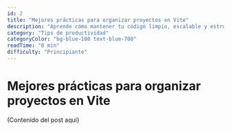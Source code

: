 ```yaml
---
id: 2
title: "Mejores prácticas para organizar proyectos en Vite"
description: "Aprende cómo mantener tu código limpio, escalable y estructurado cuando trabajas con Vite y React en proyectos empresariales."
category: "Tips de productividad"
categoryColor: "bg-blue-100 text-blue-700"
readTime: "8 min"
difficulty: "Principiante"
---
```


# Mejores prácticas para organizar proyectos en Vite

(Contenido del post aquí)
